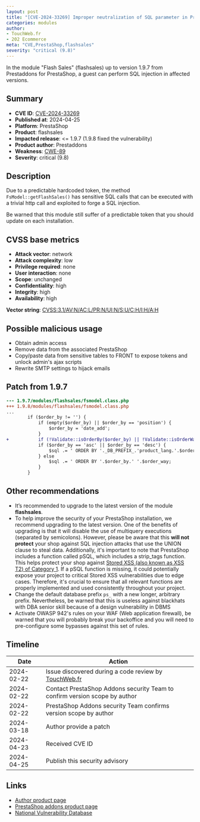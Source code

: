 ```yaml
---
layout: post
title: "[CVE-2024-33269] Improper neutralization of SQL parameter in Prestaddons - Flash Sales module for PrestaShop"
categories: modules
author:
- TouchWeb.fr
- 202 Ecommerce
meta: "CVE,PrestaShop,flashsales"
severity: "critical (9.8)"
---
```


In the module "Flash Sales" (flashsales) up to version 1.9.7 from Prestaddons for PrestaShop, a guest can perform SQL injection in affected versions.

## Summary

* **CVE ID**: [CVE-2024-33269](https://cve.mitre.org/cgi-bin/cvename.cgi?name=CVE-2024-33269)
* **Published at**: 2024-04-25
* **Platform**: PrestaShop
* **Product**: flashsales
* **Impacted release**: <= 1.9.7 (1.9.8 fixed the vulnerability)
* **Product author**: Prestaddons
* **Weakness**: [CWE-89](https://cwe.mitre.org/data/definitions/89.html)
* **Severity**: critical (9.8)

## Description

Due to a predictable hardcoded token, the method `FsModel::getFlashSales()` has sensitive SQL calls that can be executed with a trivial http call and exploited to forge a SQL injection.

Be warned that this module still suffer of a predictable token that you should update on each installation.

## CVSS base metrics

* **Attack vector**: network
* **Attack complexity**: low
* **Privilege required**: none
* **User interaction**: none
* **Scope**: unchanged
* **Confidentiality**: high
* **Integrity**: high
* **Availability**: high

**Vector string**: [CVSS:3.1/AV:N/AC:L/PR:N/UI:N/S:U/C:H/I:H/A:H](https://nvd.nist.gov/vuln-metrics/cvss/v3-calculator?vector=AV:N/AC:L/PR:N/UI:N/S:U/C:H/I:H/A:H)

## Possible malicious usage

* Obtain admin access
* Remove data from the associated PrestaShop
* Copy/paste data from sensitive tables to FRONT to expose tokens and unlock admin's ajax scripts
* Rewrite SMTP settings to hijack emails


## Patch from 1.9.7

```diff
--- 1.9.7/modules/flashsales/fsmodel.class.php
+++ 1.9.8/modules/flashsales/fsmodel.class.php
...
        if ($order_by != '') {
            if (empty($order_by) || $order_by == 'position') {
                $order_by = 'date_add';
            }
+           if (!Validate::isOrderBy($order_by) || !Validate::isOrderWay($order_way)) { die(Tools::displayError());}
            if ($order_by == 'asc' || $order_by == 'desc') {
                $sql .= ' ORDER BY '._DB_PREFIX_.'product_lang.'.$order_by.' '.$order_way;
            } else 
                $sql .= ' ORDER BY '.$order_by.' '.$order_way;
            }
        }
```

## Other recommendations

* It’s recommended to upgrade to the latest version of the module **flashsales**.
* To help improve the security of your PrestaShop installation, we recommend upgrading to the latest version. One of the benefits of upgrading is that it will disable the use of multiquery executions (separated by semicolons). However, please be aware that this **will not protect** your shop against SQL injection attacks that use the UNION clause to steal data. Additionally, it's important to note that PrestaShop includes a function called pSQL, which includes a strip_tags function. This helps protect your shop against [Stored XSS (also known as XSS T2) of Category 1](https://security.friendsofpresta.org/modules/2023/02/07/stored-xss.html). If a pSQL function is missing, it could potentially expose your project to critical Stored XSS vulnerabilities due to edge cases. Therefore, it's crucial to ensure that all relevant functions are properly implemented and used consistently throughout your project.
* Change the default database prefix `ps_` with a new longer, arbitrary prefix. Nevertheless, be warned that this is useless against blackhats with DBA senior skill because of a design vulnerability in DBMS
* Activate OWASP 942's rules on your WAF (Web application firewall), be warned that you will probably break your backoffice and you will need to pre-configure some bypasses against this set of rules.

## Timeline

| Date | Action |
|--|--|
| 2024-02-22 | Issue discovered during a code review by [TouchWeb.fr](https://www.touchweb.fr) |
| 2024-02-22 | Contact PrestaShop Addons security Team to confirm version scope by author |
| 2024-02-22 | PrestaShop Addons security Team confirms version scope by author |
| 2024-03-18 | Author provide a patch |
| 2024-04-23 | Received CVE ID |
| 2024-04-25 | Publish this security advisory |

## Links

* [Author product page](https://www.prestaddons.fr/fr/modules-prestashop/18-module-prestashop-ventes-flash.html)
* [PrestaShop addons product page](https://addons.prestashop.com/en/private-sales-flash-sales/17327-flash-sales.html)
* [National Vulnerability Database](https://nvd.nist.gov/vuln/detail/CVE-2024-33269)
